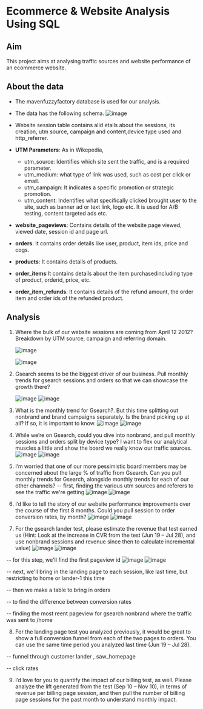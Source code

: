 # Ecommerce & Website Analysis Using SQL
## Aim 

This project aims at analysing traffic sources and website performance of an ecommerce website. 
 
## About the data 
- The mavenfuzzyfactory database is used for our analysis.
- The data has the following schema. 
![image](https://github.com/pooja614/Data-Analytics/assets/69869583/578d08dc-8dce-4cce-8f35-51f06d130110)

- Website session table contains alld etails about the sessions, its creation, utm source, campaign and content,device type used and http_referrer.
- <b>UTM Parameters</b>: As in Wikepedia, 
   - utm_source: Identifies which site sent the traffic, and is a required parameter.
   - utm_medium: what type of link was used, such as cost per click or email.
   - utm_campaign: It indicates a specific promotion or strategic promotion.
   - utm_content: Indentifies what specifically clicked brought user to the site, such as banner ad or text link, logo etc. It is used for A/B testing, content targeted ads etc.
- <b>website_pageviews</b>: Contains details of the website page viewed, viewed date, session id and page url. 
- <b>orders</b>: It contains order details like user, product, item ids, price and cogs.
- <b>products</b>: It contains details of products.
- <b>order_items</b>:It contains details about the item purchasedincluding type of product, orderid, price, etc.
- <b>order_item_refunds</b>: It contains details of the refund amount, the order item and order ids of the refunded product.
  
## Analysis 

1. Where the bulk of our website sessions are coming from April 12 2012? Breakdown by UTM source, campaign and referring domain.

   ![image](https://github.com/pooja614/Data-Analytics/assets/69869583/9a17afe8-a9cc-48b9-9ea2-b901b999664c)

   ![image](https://github.com/pooja614/Data-Analytics/assets/69869583/af741919-d2b2-4b3a-9695-f5974d5de02e)


2. Gsearch seems to be the biggest driver of our business. Pull monthly 
trends for gsearch sessions and orders so that we can showcase the growth there?

   ![image](https://github.com/pooja614/Data-Analytics/assets/69869583/5e39697e-9c56-430a-8924-eee8a30d70ce)
   ![image](https://github.com/pooja614/Data-Analytics/assets/69869583/3b462582-897c-4c7a-84c4-5760c08765d3)


3. What is the monthly trend for Gsearch?. But this time splitting out nonbrand and brand campaigns separately. Is the brand picking up at all? If so, it is important to know.
   ![image](https://github.com/pooja614/Data-Analytics/assets/69869583/d86f16d1-6ecb-4b7f-a725-fffc0e95c944)
   ![image](https://github.com/pooja614/Data-Analytics/assets/69869583/a12da68b-9dd8-4cc5-a275-b95f99037913)

4. While we’re on Gsearch, could you dive into nonbrand, and pull monthly sessions and orders split by device type? 
I want to flex our analytical muscles a little and show the board we really know our traffic sources. 
   ![image](https://github.com/pooja614/Data-Analytics/assets/69869583/e4d231c2-ee19-427e-8343-c0e89cd55704)
   ![image](https://github.com/pooja614/Data-Analytics/assets/69869583/76b21881-671a-44fe-bd64-030aa745c497)

5. I’m worried that one of our more pessimistic board members may be concerned about the large % of traffic from Gsearch. 
Can you pull monthly trends for Gsearch, alongside monthly trends for each of our other channels?
-- first, finding the various utm sources and referers to see the traffic we're getting
   ![image](https://github.com/pooja614/Data-Analytics/assets/69869583/415e6780-1aec-40ec-b799-1bef67365fbb)
   ![image](https://github.com/pooja614/Data-Analytics/assets/69869583/f6d0e8f0-c149-4e9f-9a47-8ddba8184567)

6. I’d like to tell the story of our website performance improvements over the course of the first 8 months. 
Could you pull session to order conversion rates, by month?
   ![image](https://github.com/pooja614/Data-Analytics/assets/69869583/70caf7c7-825e-4a99-b010-8d285611e466)
   ![image](https://github.com/pooja614/Data-Analytics/assets/69869583/defd18e3-ab79-4b5a-85f4-79e95369d07f)


8. For the gsearch lander test, please estimate the revenue that test earned us 
(Hint: Look at the increase in CVR from the test (Jun 19 – Jul 28), and use 
nonbrand sessions and revenue since then to calculate incremental value)
   ![image](https://github.com/pooja614/Data-Analytics/assets/69869583/9ad3c614-4fea-4834-a510-30f95cd89a27)
   ![image](https://github.com/pooja614/Data-Analytics/assets/69869583/07f8fb74-131c-46de-9aa8-350d4b944e07)

-- for this step, we'll find the first pageview id
    ![image](https://github.com/pooja614/Data-Analytics/assets/69869583/90424c9e-bc9c-48e8-b624-86a5ce9ed2ce)
    ![image](https://github.com/pooja614/Data-Analytics/assets/69869583/c5fc294a-798e-42e5-a569-ad2039b068fb)

-- next, we'll bring in the landing page to each session, like last time, but restricting to home or lander-1 this time 

-- then we make a table to bring in orders  

-- to find the difference between conversion rates 

-- finding the most reent pageview for gsearch nonbrand where the traffic was sent to /home 

8. For the landing page test you analyzed previously, it would be great to show a full conversion funnel 
from each of the two pages to orders. You can use the same time period you analyzed last time (Jun 19 – Jul 28).

-- funnel through customer lander , saw_homepage 

-- click rates  

9. I’d love for you to quantify the impact of our billing test, as well. Please analyze the lift generated 
from the test (Sep 10 – Nov 10), in terms of revenue per billing page session, and then pull the number 
of billing page sessions for the past month to understand monthly impact.



